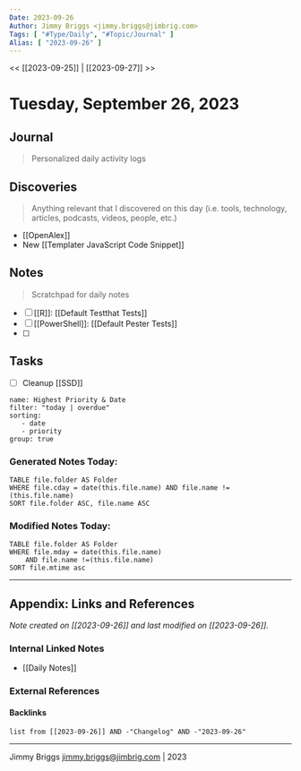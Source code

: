 ```yaml
---
Date: 2023-09-26
Author: Jimmy Briggs <jimmy.briggs@jimbrig.com>
Tags: [ "#Type/Daily", "#Topic/Journal" ]
Alias: [ "2023-09-26" ]
---
```


<< [[2023-09-25]] | [[2023-09-27]] >>

# Tuesday, September 26, 2023

## Journal

> Personalized daily activity logs

## Discoveries

> Anything relevant that I discovered on this day (i.e. tools, technology, articles, podcasts, videos, people, etc.)

- [[OpenAlex]]
- New [[Templater JavaScript Code Snippet]]

## Notes

> Scratchpad for daily notes

- [ ] [[R]]: [[Default Testthat Tests]]
- [ ] [[PowerShell]]: [[Default Pester Tests]]
- [ ] 

## Tasks

- [ ] Cleanup [[SSD]]


```todoist
name: Highest Priority & Date
filter: "today | overdue"
sorting: 
   - date
   - priority
group: true
```


### Generated Notes Today:

```dataview
TABLE file.folder AS Folder 
WHERE file.cday = date(this.file.name) AND file.name !=(this.file.name) 
SORT file.folder ASC, file.name ASC
```

### Modified Notes Today:

```dataview
TABLE file.folder AS Folder
WHERE file.mday = date(this.file.name) 
	AND file.name !=(this.file.name)
SORT file.mtime asc
```

***

## Appendix: Links and References

*Note created on [[2023-09-26]] and last modified on [[2023-09-26]].*

### Internal Linked Notes

- [[Daily Notes]]

### External References

#### Backlinks

```dataview
list from [[2023-09-26]] AND -"Changelog" AND -"2023-09-26"
```


***

Jimmy Briggs <jimmy.briggs@jimbrig.com> | 2023